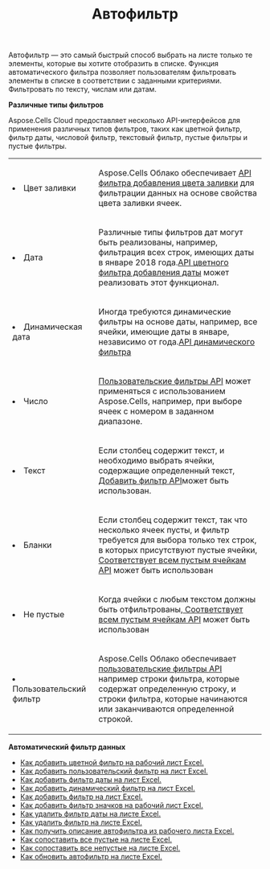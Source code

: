 ﻿---
title: Автофильтр
second_title: Aspose.Cells Cloud Documen
type: docs
url: /ru/autofilter/
aliases: [/working-with-autofilter/]
keywords: Get, add， delete, and so on for auto filter on an Excel worksheet
description: Облачные API-интерфейсы Aspose.Cells поддерживают получение, добавление, удаление и т. д. для автоматической фильтрации на листе Excel. SDK поддерживает различные языки разработки. К ним относятся Android, C#, Go, Java, NodeJS, Perl, PHP, Python, Ruby и swift.
weight: 100
---
Автофильтр — это самый быстрый способ выбрать на листе только те элементы, которые вы хотите отобразить в списке. Функция автоматического фильтра позволяет пользователям фильтровать элементы в списке в соответствии с заданными критериями. Фильтровать по тексту, числам или датам.



**Различные типы фильтров** 

Aspose.Cells Cloud предоставляет несколько API-интерфейсов для применения различных типов фильтров, таких как цветной фильтр, фильтр даты, числовой фильтр, текстовый фильтр, пустые фильтры и пустые фильтры.

<table class="table table-striped">
  <tr>
  <td class="col-md-2"> <li>Цвет заливки</li> </td>
  <td class="col-md-10">
  <p> Aspose.Cells Облако обеспечивает
 <a href="/cells/ru/autofilter/add-color-filter/">API фильтра добавления цвета заливки</a>
для фильтрации данных на основе свойства цвета заливки ячеек.</p>
  </td>
  </tr>
  <tr>
    <td class="col-md-2"> <li>Дата</li> </td>
  <td class="col-md-10">
  <p>
 Различные типы фильтров дат могут быть реализованы, например, фильтрация всех строк, имеющих даты в январе 2018 года.<a href="/cells/ru/autofilter/add-date-filter/">API цветного фильтра добавления даты</a> может реализовать этот функционал.
</p>
  </td>
  </tr>
    <tr>
    <td class="col-md-2"> <li>Динамическая дата</li> </td>
  <td class="col-md-10">
  <p>
 Иногда требуются динамические фильтры на основе даты, например, все ячейки, имеющие даты в январе, независимо от года.<a href="/cells/ru/autofilter/add-dynamic-filter/">API динамического фильтра</a>  
</p>
  </td>
  </tr>
      <tr>
    <td class="col-md-2"> <li>Число</li> </td>
  <td class="col-md-10">
  <p>
<a href="/cells/ru/autofilter/add-filter/">Пользовательские фильтры API</a> может применяться с использованием Aspose.Cells, например, при выборе ячеек с номером в заданном диапазоне.
</p>
  </td>
  </tr>
        <tr>
    <td class="col-md-2"> <li>Текст</li> </td>
  <td class="col-md-10">
  <p>
 Если столбец содержит текст, и необходимо выбрать ячейки, содержащие определенный текст,<a href="/cells/ru/autofilter/add-filter/"> Добавить фильтр API</a>может быть использован.
</p>
  </td>
  </tr>
          <tr>
    <td class="col-md-2"> <li>Бланки</li> </td>
  <td class="col-md-10">
  <p>

 Если столбец содержит текст, так что несколько ячеек пусты, и фильтр требуется для выбора только тех строк, в которых присутствуют пустые ячейки,<a href="/cells/ru/autofilter/match-all-blank/"> Соответствует всем пустым ячейкам API</a> может быть использован
</p>
  </td>
  </tr>
            <tr>
    <td class="col-md-2"> <li>Не пустые</li> </td>
  <td class="col-md-10">
  <p>

 Когда ячейки с любым текстом должны быть отфильтрованы,<a href="/cells/ru/autofilter/match-all-blank/"> Соответствует всем пустым ячейкам API</a> может быть использован
</p>
  </td>
  </tr>
              <tr>
    <td class="col-md-2"> <li>Пользовательский фильтр</li> </td>
  <td class="col-md-10">
  <p>
 Aspose.Cells Облако обеспечивает<a href="/cells/ru/autofilter/add-dynamic-filter/"> пользовательские фильтры API</a> например строки фильтра, которые содержат определенную строку, и строки фильтра, которые начинаются или заканчиваются определенной строкой.
</p>
  </td>
  </tr>
</table>


**Автоматический фильтр данных**

- [Как добавить цветной фильтр на рабочий лист Excel.](/cells/ru/autofilter/add-color-filter/)
- [Как добавить пользовательский фильтр на лист Excel.](/cells/ru/autofilter/add-custom-filter/)
- [Как добавить фильтр даты на лист Excel.](/cells/ru/autofilter/add-date-filter/)
- [Как добавить динамический фильтр на лист Excel.](/cells/ru/autofilter/add-dynamic-filter/)
- [Как добавить фильтр на лист Excel.](/cells/ru/autofilter/add-filter/)
- [Как добавить фильтр значков на рабочий лист Excel.](/cells/ru/autofilter/add-icon-filter/)
- [Как удалить фильтр даты на листе Excel.](/cells/ru/autofilter/delete-a-date-filter/)
- [Как удалить фильтр на листе Excel.](/cells/ru/delete-filter/)
- [Как получить описание автофильтра из рабочего листа Excel.](/cells/ru/autofilter/get/)
- [Как сопоставить все пустые на листе Excel.](/cells/ru/autofilter/match-all-blank/)
- [Как сопоставить все непустые на листе Excel.](/cells/ru/autofilter/match-all-non-blank/)
- [Как обновить автофильтр на листе Excel.](/cells/ru/autofilter/refresh/)

